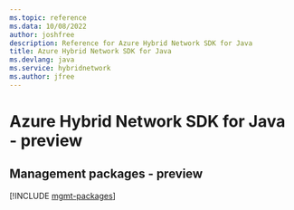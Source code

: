 ```yaml
---
ms.topic: reference
ms.data: 10/08/2022
author: joshfree
description: Reference for Azure Hybrid Network SDK for Java
title: Azure Hybrid Network SDK for Java
ms.devlang: java
ms.service: hybridnetwork
ms.author: jfree
---
```

# Azure Hybrid Network SDK for Java - preview

## Management packages - preview
[!INCLUDE [mgmt-packages](hybrid-network-mgmt-index.md)]